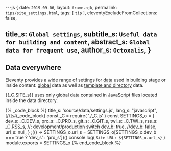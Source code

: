 ---js
{
  date:      `2019-09-06`,
  layout:    `frame.njk`,
  permalink: `tips/site_settings.html`,
  tags:      [ `tip` ],
  eleventyExcludeFromCollections: false,

  title_s:    `Global settings`,
  subtitle_s: `Useful data for building and content`,
  abstract_s: `Global data for frequent use`,
  author_s:   `Octoxalis`,
}
---
[comment]: # (======== Post ========)

## Data everywhere

Eleventy provides a wide range of settings for [data] used in building stage or inside content: [global] data as well as [template and directory] data.

{{_C.SITE_s}} uses only global data contained in JavaScript files located inside the data directory.

{% _code_block %}
    title_s: 'source/data/settings.js',
    lang_s: "javascript",
[//]:#(_code_block)
const _C = require( './_C.js' )
const SETTINGS_o =
{
  dev_s: _C.DEV_s,
  pro_s: _C.PRO_s,
  git_s: _C.GIT_s,
  twi_s: _C.TWI_s,
  rss_s: _C.RSS_s,
  //: development/production switch
  dev_b: true,
  //dev_b: false,
  url_s: null,
}
;(() => SETTINGS_o.url_s = SETTINGS_o[SETTINGS_o.dev_b === true ? 'dev_s' : 'pro_s'])()
console.log( `Site URL: ${SETTINGS_o.url_s}` )
module.exports = SETTINGS_o
{% end_code_block %}

[comment]: # (======== Links ========)

[data]: https://www.11ty.io/docs/data/
[global]: https://www.11ty.io/docs/data-global/
[template and directory]: https://www.11ty.io/docs/data-template-dir/
